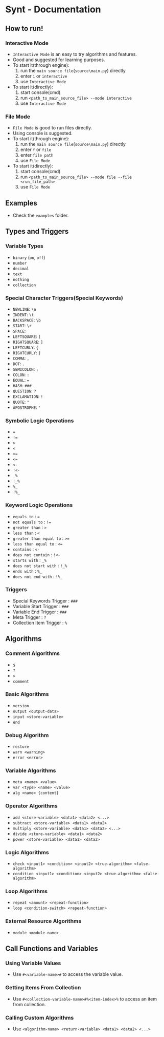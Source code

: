 # Synt - Documentation

## How to run!

### Interactive Mode
- `Interactive Mode` is an easy to try algorithms and features.
- Good and suggested for learning purposes.
- To start it(through engine):
	1. run the `main source file`(`source\main.py`) directly
	2. enter `i` or `interactive`
	3. use `Interactive Mode`
- To start it(directly):
	1. start console(cmd)
	2. run `<path_to_main_source_file> --mode interactive`
	3. use `Interactive Mode`

### File Mode
- `File Mode` is good to run files directly.
- Using console is suggested.
- To start it(through engine):
	1. run the `main source file`(`source\main.py`) directly
	2. enter `f` or `file`
	3. enter `file path`
	4. use `File Mode`
- To start it(directly):
	1. start console(cmd)
	2. run `<path_to_main_source_file> --mode file --file <run_file_path>`
	3. use `File Mode`

## Examples
- Check the `examples` folder.

## Types and Triggers

### Variable Types
- `binary` (`on`, `off`)
- `number`
- `decimal`
- `text`
- `nothing`
- `collection`

### Special Character Triggers(Special Keywords)
- `NEWLINE`: `\n`
- `INDENT`: `\t`
- `BACKSPACE`: `\b`
- `START`: `\r`
- `SPACE`: ` `
- `LEFTSQUARE`: `[`
- `RIGHTSQUARE`: `]`
- `LEFTCURLY`: `{`
- `RIGHTCURLY`: `}`
- `COMMA`: `,`
- `DOT`: `.`
- `SEMICOLON`: `;`
- `COLON`: `:`
- `EQUAL`: `=`
- `HASH`: `###`
- `QUESTION`: `?`
- `EXCLAMATION`: `!`
- `QUOTE`: `"`
- `APOSTROPHE`: `'`

### Symbolic Logic Operations
- `=`
- `!=`
- `>`
- `<`
- `>=`
- `<=`
- `<-`
- `!<-`
- `_%`
- `!_%`
- `%_`
- `!%_`

### Keyword Logic Operations
- `equals to` : `=`
- `not equals to` : `!=`
- `greater than` : `>`
- `less than` : `<`
- `greater than equal to` : `>=`
- `less than equal to` : `<=`
- `contains` : `<-`
- `does not contain` : `!<-`
- `starts with` : `_%`
- `does not start with` : `!_%`
- `ends with` : `%_`
- `does not end with` : `!%_`

### Triggers
- Special Keywords Trigger : `###`
- Variable Start Trigger : `###`
- Variable End Trigger : `###`
- Meta Trigger : `?`
- Collection Item Trigger : `%`

## Algorithms

### Comment Algorithms
- `$`
- `?`
- `>`
- `comment`

### Basic Algorithms
- `version`
- `output <output-data>`
- `input <store-variable>`
- `end`

### Debug Algorithm
- `restore`
- `warn <warning>`
- `error <error>`

### Variable Algorithms
- `meta <name> <value>`
- `var <type> <name> <value>`
- `alg <name> {content}`

### Operator Algorithms
- `add <store-variable> <data1> <data2> <...>`
- `subtract <store-variable> <data1> <data2>`
- `multiply <store-variable> <data1> <data2> <...>`
- `divide <store-variable> <data1> <data2>`
- `power <store-variable> <data1> <data2>`

### Logic Algorithms
- `check <input1> <condition> <input2> <true-algorithm> <false-algorithm>`
- `condition <input1> <condition> <input2> <true-algorithm> <false-algorithm>`

### Loop Algorithms
- `repeat <amount> <repeat-function>`
- `loop <condition-switch> <repeat-function>`

### External Resource Algorithms
- `module <module-name>`

## Call Functions and Variables

### Using Variable Values
- Use `#<variable-name>#` to access the variable value.

### Getting Items From Collection
- Use `#<collection-variable-name>#%<item-index>%` to access an item from collection.

### Calling Custom Algorithms
- Use `<algorithm-name> <return-variable> <data1> <data2> <...>`

